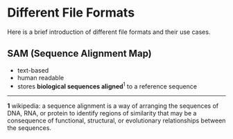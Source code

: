 # Different File Formats
Here is a brief introduction of different file formats and their use cases.

## SAM (Sequence Alignment Map)
- text-based
- human readable
- stores **biological sequences aligned**<sup>1</sup> to a reference sequence 
















-------------
**1** wikipedia: a sequence alignment is a way of arranging the sequences of DNA, RNA, or protein to identify regions of similarity that may be a consequence of functional, structural, or evolutionary relationships between the sequences.
